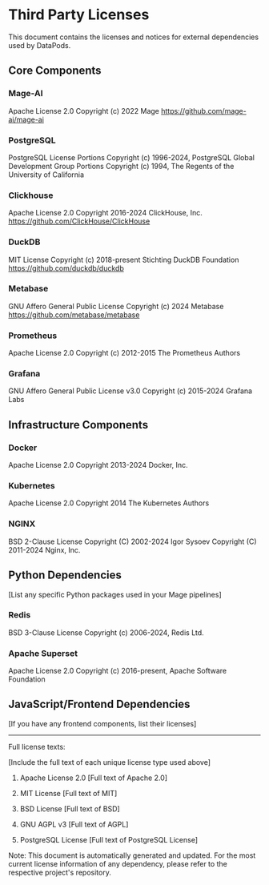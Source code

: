 # Third Party Licenses

This document contains the licenses and notices for external dependencies used by DataPods.

## Core Components

### Mage-AI
Apache License 2.0
Copyright (c) 2022 Mage
https://github.com/mage-ai/mage-ai

### PostgreSQL
PostgreSQL License
Portions Copyright (c) 1996-2024, PostgreSQL Global Development Group
Portions Copyright (c) 1994, The Regents of the University of California

### Clickhouse
Apache License 2.0
Copyright 2016-2024 ClickHouse, Inc.
https://github.com/ClickHouse/ClickHouse

### DuckDB
MIT License
Copyright (c) 2018-present Stichting DuckDB Foundation
https://github.com/duckdb/duckdb

### Metabase
GNU Affero General Public License
Copyright (c) 2024 Metabase
https://github.com/metabase/metabase

### Prometheus
Apache License 2.0
Copyright (c) 2012-2015 The Prometheus Authors

### Grafana
GNU Affero General Public License v3.0
Copyright (c) 2015-2024 Grafana Labs

## Infrastructure Components

### Docker
Apache License 2.0
Copyright 2013-2024 Docker, Inc.

### Kubernetes
Apache License 2.0
Copyright 2014 The Kubernetes Authors

### NGINX
BSD 2-Clause License
Copyright (C) 2002-2024 Igor Sysoev
Copyright (C) 2011-2024 Nginx, Inc.

## Python Dependencies
[List any specific Python packages used in your Mage pipelines]

### Redis
BSD 3-Clause License
Copyright (c) 2006-2024, Redis Ltd.

### Apache Superset
Apache License 2.0
Copyright (c) 2016-present, Apache Software Foundation

## JavaScript/Frontend Dependencies
[If you have any frontend components, list their licenses]

---

Full license texts:

[Include the full text of each unique license type used above]

1. Apache License 2.0
[Full text of Apache 2.0]

2. MIT License
[Full text of MIT]

3. BSD License
[Full text of BSD]

4. GNU AGPL v3
[Full text of AGPL]

5. PostgreSQL License
[Full text of PostgreSQL License]

Note: This document is automatically generated and updated. For the most current license information of any dependency, please refer to the respective project's repository.
